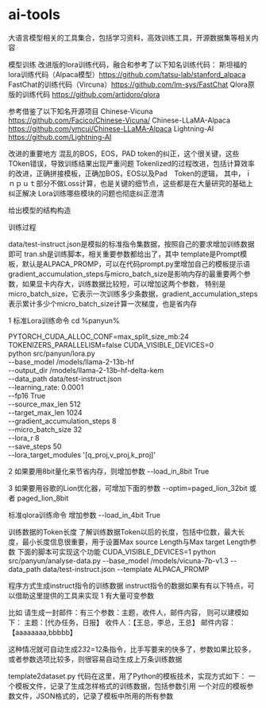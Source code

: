 # ai-tools
大语言模型相关的工具集合，包括学习资料，高效训练工具，开源数据集等相关内容

模型训练
改进版的lora训练代码，融合和参考了以下知名训练代码：
斯坦福的lora训练代码（Alpaca模型）https://github.com/tatsu-lab/stanford_alpaca
FastChat的训练代码（Vircuna）https://github.com/lm-sys/FastChat
Qlora原版的训练代码 https://github.com/artidoro/qlora

参考借鉴了以下知名开源项目
Chinese-Vicuna  https://github.com/Facico/Chinese-Vicuna/
Chinese-LLaMA-Alpaca https://github.com/ymcui/Chinese-LLaMA-Alpaca
Lightning-AI https://github.com/Lightning-AI

改进的重要地方
混乱的BOS，EOS，PAD token的纠正，这个很关键，这些TOken错误，导致训练结果出现严重问题
Tokenlized的过程改进，包括计算效率的改进，正确拼接模板，正确加BOS，EOS以及Pad　Token的逻辑，
其中，ｉｎｐｕｔ部分不做Loss计算，也是关键的细节点，这些都是在大量研究的基础上纠正解决
Lora训练哪些模块的问题也彻底纠正澄清

给出模型的结构构造

训练过程

data/test-instruct.json是模拟的标准指令集数据，按照自己的要求增加训练数据即可
tran.sh是训练脚本，相关重要参数都给出了，其中
template是Prompt模板，默认是ALPACA_PROMP，可以在代码prompt.py里增加自己的模板提示语
gradient_accumulation_steps与micro_batch_size是影响内存的最重要两个参数，如果显卡内存大，训练数据比较短，可以增加这两个参数，
特别是micro_batch_size，它表示一次训练多少条数据，gradient_accumulation_steps表示累计多少个micro_batch_size计算一次梯度，也是省内存

1 标准Lora训练命令
cd %panyun%

PYTORCH_CUDA_ALLOC_CONF=max_split_size_mb:24 \
TOKENIZERS_PARALLELISM=false CUDA_VISIBLE_DEVICES=0  \
python src/panyun/lora.py \
--base_model /models/llama-2-13b-hf \
 --output_dir /models/llama-2-13b-hf-delta-kem  \
 --data_path data/test-instruct.json \
 --learning_rate: 0.0001 \
 --fp16 True \
 --source_max_len 512 \
 --target_max_len 1024 \
 --gradient_accumulation_steps 8 \
 --micro_batch_size 32\
 --lora_r 8   \
 --save_steps 50   \
 --lora_target_modules '[q_proj,v_proj,k_proj]'

2 如果要用8bit量化来节省内存，则增加参数
--load_in_8bit True

3 如果要用谷歌的Lion优化器，可增加下面的参数 
--optim=paged_lion_32bit 或者 paged_lion_8bit

标准qlora训练命令
增加参数 
--load_in_4bit True





训练数据的Token长度
了解训练数据Token以后的长度，包括中位数，最大长度，最小长度信息很重要，用于设置Max source Length与Max target Length参数
下面的脚本可实现这个功能
CUDA_VISIBLE_DEVICES=1  python src/panyun/analyse-data.py --base_model /models/vicuna-7b-v1.3  --data_path data/test-instruct.json  --template ALPACA_PROMP

程序方式生成instruct指令的训练数据
instruct指令的数据如果有有以下特点，可以借助这里提供的工具来实现
1 有大量可变参数

比如 请生成一封邮件：有三个参数：主题，收件人，邮件内容，
则可以建模如下：
主题：[代办任务，日报】
收件人：【王总，李总，王总】
邮件内容：【aaaaaaaa,bbbbb】

这种情况就可自动生成2*3*2=12条指令，比手写要来的快多了，参数如果比较多，或者参数选项比较多，则很容易自动生成上万条训练数据

 template2dataset.py 代码在这里，用了Python的模板技术，实现方式如下：
 一个模板文件，记录了生成怎样格式的训练数据，包括参数引用
 一个对应的模板参数文件，JSON格式的，记录了模板中所用的所有参数
 

